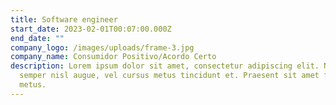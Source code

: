 ```yaml
---
title: Software engineer
start_date: 2023-02-01T00:07:00.000Z
end_date: ""
company_logo: /images/uploads/frame-3.jpg
company_name: Consumidor Positivo/Acordo Certo
description: Lorem ipsum dolor sit amet, consectetur adipiscing elit. Nunc
  semper nisl augue, vel cursus metus tincidunt et. Praesent sit amet facilisis
  metus.
---
```

